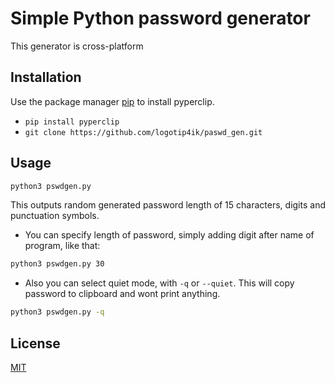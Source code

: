 # Simple Python password generator

This generator is cross-platform

## Installation

Use the package manager [pip](https://pip.pypa.io/en/stable/) to install pyperclip.

* ```pip install pyperclip```
* ```git clone https://github.com/logotip4ik/paswd_gen.git```

## Usage

```bash
python3 pswdgen.py
```
This outputs random generated password length of 15 characters, digits and punctuation symbols.

* You can specify length of password, simply adding digit after name of program, like that:
```bash
python3 pswdgen.py 30
```
* Also you can select quiet mode, with `-q` or `--quiet`. This will copy password to clipboard and wont print anything.
```bash
python3 pswdgen.py -q
```
## License
[MIT](https://choosealicense.com/licenses/mit/)
